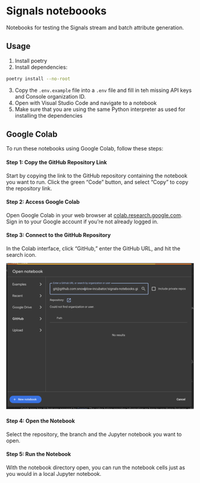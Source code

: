 # Signals noteboooks

Notebooks for testing the Signals stream and batch attribute generation.

## Usage

1. Install poetry
2. Install dependencies:

```sh
poetry install --no-root
```

3. Copy the `.env.example` file into a `.env` file and fill in teh missing API keys and Console organization ID.
4. Open with Visual Studio Code and navigate to a notebook
5. Make sure that you are using the same Python interpreter as used for installing the dependencies

## Google Colab
To run these notebooks using Google Colab, follow these steps:

#### Step 1: Copy the GitHub Repository Link
Start by copying the link to the GitHub repository containing the notebook you want to run. Click the green “Code” button, and select “Copy” to copy the repository link.

#### Step 2: Access Google Colab
Open Google Colab in your web browser at [colab.research.google.com](colab.research.google.com). Sign in to your Google account if you’re not already logged in.

#### Step 3: Connect to the GitHub Repository
In the Colab interface, click “GitHub,” enter the GitHub URL, and hit the search icon.

![link to github](images/link_to_github.png)

#### Step 4: Open the Notebook
Select the repository, the branch and the Jupyter notebook you want to open.

#### Step 5: Run the Notebook
With the notebook directory open, you can run the notebook cells just as you would in a local Jupyter notebook.


